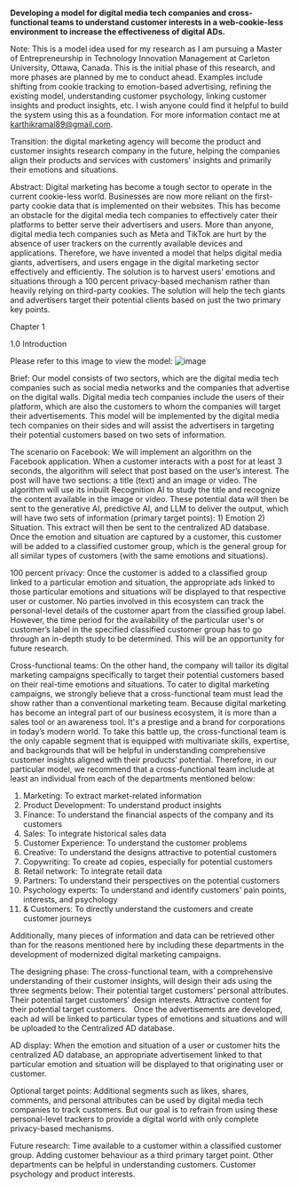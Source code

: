 **Developing a model for digital media tech companies and cross-functional teams to understand customer interests in a web-cookie-less environment to increase the effectiveness of digital ADs.**

Note: This is a model idea used for my research as I am pursuing a Master of Entrepreneurship in Technology Innovation Management at Carleton University, Ottawa, Canada. This is the initial phase of this research, and more phases are planned by me to conduct ahead. Examples include shifting from cookie tracking to emotion-based advertising, refining the existing model, understanding customer psychology, linking customer insights and product insights, etc. I wish anyone could find it helpful to build the system using this as a foundation. For more information contact me at karthikramal89@gmail.com.

Transition: the digital marketing agency will become the product and customer insights research company in the future, helping the companies align their products and services with customers' insights and primarily their emotions and situations.

Abstract: 
Digital marketing has become a tough sector to operate in the current cookie-less world. Businesses are now more reliant on the first-party cookie data that is implemented on their websites. This has become an obstacle for the digital media tech companies to effectively cater their platforms to better serve their advertisers and users. More than anyone, digital media tech companies such as Meta and TikTok are hurt by the absence of user trackers on the currently available devices and applications. Therefore, we have invented a model that helps digital media giants, advertisers, and users engage in the digital marketing sector effectively and efficiently. The solution is to harvest users’ emotions and situations through a 100 percent privacy-based mechanism rather than heavily relying on third-party cookies. The solution will help the tech giants and advertisers target their potential clients based on just the two primary key points.

Chapter 1 

1.0 Introduction

Please refer to this image to view the model:
![image](https://github.com/karthikramal/emotion-based-programmatic-advertising/assets/153757585/a8dcf215-6ec6-487f-8203-7562b1aff96f)

Brief: 
Our model consists of two sectors, which are the digital media tech companies such as social media networks and the companies that advertise on the digital walls. Digital media tech companies include the users of their platform, which are also the customers to whom the companies will target their advertisements. This model will be implemented by the digital media tech companies on their sides and will assist the advertisers in targeting their potential customers based on two sets of information.

The scenario on Facebook: 
We will implement an algorithm on the Facebook application. When a customer interacts with a post for at least 3 seconds, the algorithm will select that post based on the user’s interest. The post will have two sections: a title (text) and an image or video. The algorithm will use its inbuilt Recognition AI to study the title and recognize the content available in the image or video. These potential data will then be sent to the generative AI, predictive AI, and LLM to deliver the output, which will have two sets of information (primary target points): 1) Emotion 2) Situation. This extract will then be sent to the centralized AD database.
Once the emotion and situation are captured by a customer, this customer will be added to a classified customer group, which is the general group for all similar types of customers (with the same emotions and situations).

100 percent privacy: 
Once the customer is added to a classified group linked to a particular emotion and situation, the appropriate ads linked to those particular emotions and situations will be displayed to that respective user or customer. No parties involved in this ecosystem can track the personal-level details of the customer apart from the classified group label.
However, the time period for the availability of the particular user's or customer’s label in the specified classified customer group has to go through an in-depth study to be determined. This will be an opportunity for future research.

Cross-functional teams: 
On the other hand, the company will tailor its digital marketing campaigns specifically to target their potential customers based on their real-time emotions and situations. To cater to digital marketing campaigns, we strongly believe that a cross-functional team must lead the show rather than a conventional marketing team. Because digital marketing has become an integral part of our business ecosystem, it is more than a sales tool or an awareness tool. It's a prestige and a brand for corporations in today’s modern world. To take this battle up, the cross-functional team is the only capable segment that is equipped with multivariate skills, expertise, and backgrounds that will be helpful in understanding comprehensive customer insights aligned with their products’ potential. Therefore, in our particular model, we recommend that a cross-functional team include at least an individual from each of the departments mentioned below:
<ol>
<li>Marketing: To extract market-related information</li>
<li>Product Development: To understand product insights</li>
<li>Finance: To understand the financial aspects of the company and its customers</li>
<li>Sales: To integrate historical sales data</li>
<li>Customer Experience: To understand the customer problems</li>
<li>Creative: To understand the designs attractive to potential customers</li>
<li>Copywriting: To create ad copies, especially for potential customers</li>
<li>Retail network: To integrate retail data</li>
<li>Partners: To understand their perspectives on the potential customers</li>
<li>Psychology experts: To understand and identify customers' pain points, interests, and psychology</li>
<li>& Customers: To directly understand the customers and create customer journeys</li>
</ol>

Additionally, many pieces of information and data can be retrieved other than for the reasons mentioned here by including these departments in the development of modernized digital marketing campaigns.

The designing phase: 
The cross-functional team, with a comprehensive understanding of their customer insights, will design their ads using the three segments below:
Their potential target customers’ personal attributes.
Their potential target customers’ design interests.
Attractive content for their potential target customers.
 
Once the advertisements are developed, each ad will be linked to particular types of emotions and situations and will be uploaded to the Centralized AD database.

AD display: 
When the emotion and situation of a user or customer hits the centralized AD database, an appropriate advertisement linked to that particular emotion and situation will be displayed to that originating user or customer.

Optional target points: 
Additional segments such as likes, shares, comments, and personal attributes can be used by digital media tech companies to track customers. But our goal is to refrain from using these personal-level trackers to provide a digital world with only complete privacy-based mechanisms.

Future research:
Time available to a customer within a classified customer group.
Adding customer behaviour as a third primary target point.
Other departments can be helpful in understanding customers.
Customer psychology and product interests.
